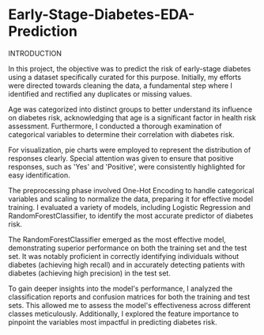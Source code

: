 # Early-Stage-Diabetes-EDA-Prediction
INTRODUCTION

In this project, the objective was to predict the risk of early-stage diabetes using a dataset specifically curated for this purpose. Initially, my efforts were directed towards cleaning the data, a fundamental step where I identified and rectified any duplicates or missing values.

Age was categorized into distinct groups to better understand its influence on diabetes risk, acknowledging that age is a significant factor in health risk assessment. Furthermore, I conducted a thorough examination of categorical variables to determine their correlation with diabetes risk.

For visualization, pie charts were employed to represent the distribution of responses clearly. Special attention was given to ensure that positive responses, such as 'Yes' and 'Positive', were consistently highlighted for easy identification.

The preprocessing phase involved One-Hot Encoding to handle categorical variables and scaling to normalize the data, preparing it for effective model training. I evaluated a variety of models, including Logistic Regression and RandomForestClassifier, to identify the most accurate predictor of diabetes risk.

The RandomForestClassifier emerged as the most effective model, demonstrating superior performance on both the training set and the test set. It was notably proficient in correctly identifying individuals without diabetes (achieving high recall) and in accurately detecting patients with diabetes (achieving high precision) in the test set.

To gain deeper insights into the model's performance, I analyzed the classification reports and confusion matrices for both the training and test sets. This allowed me to assess the model's effectiveness across different classes meticulously. Additionally, I explored the feature importance to pinpoint the variables most impactful in predicting diabetes risk.
